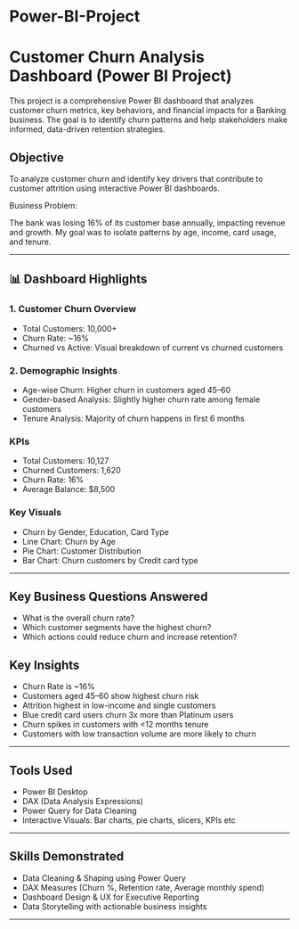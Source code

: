 # Power-BI-Project


# Customer Churn Analysis Dashboard (Power BI Project)

This project is a comprehensive Power BI dashboard that analyzes customer churn metrics, key behaviors, and financial impacts for a Banking business. The goal is to identify churn patterns and help stakeholders make informed, data-driven retention strategies.

##  Objective
To analyze customer churn and identify key drivers that contribute to customer attrition using interactive Power BI dashboards.

Business Problem:

The bank was losing 16% of its customer base annually, impacting revenue and growth. My goal was to isolate patterns by age, income, card usage, and tenure.

---

## 📊 Dashboard Highlights

### 1. Customer Churn Overview
- Total Customers: 10,000+
- Churn Rate: ~16%
- Churned vs Active: Visual breakdown of current vs churned customers

### 2. Demographic Insights
- Age-wise Churn: Higher churn in customers aged 45–60
- Gender-based Analysis: Slightly higher churn rate among female customers
- Tenure Analysis: Majority of churn happens in first 6 months


### KPIs
- Total Customers: 10,127
- Churned Customers: 1,620
- Churn Rate: 16%
- Average Balance: $8,500


### Key Visuals
- Churn by Gender, Education, Card Type
- Line Chart: Churn by Age
- Pie Chart: Customer Distribution
- Bar Chart: Churn customers by Credit card type

---

##  Key Business Questions Answered

- What is the overall churn rate?
- Which customer segments have the highest churn?
- Which actions could reduce churn and increase retention?

##  Key Insights

- Churn Rate is ~16%
- Customers aged 45–60 show highest churn risk
- Attrition highest in low-income and single customers
- Blue credit card users churn 3x more than Platinum users
- Churn spikes in customers with <12 months tenure
- Customers with low transaction volume are more likely to churn 

---

##  Tools Used

- Power BI Desktop
- DAX (Data Analysis Expressions)
- Power Query for Data Cleaning
- Interactive Visuals: Bar charts, pie charts, slicers, KPIs etc

---

##  Skills Demonstrated

- Data Cleaning & Shaping using Power Query
- DAX Measures (Churn %, Retention rate, Average monthly spend)
- Dashboard Design & UX for Executive Reporting
- Data Storytelling with actionable business insights

---

